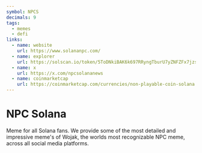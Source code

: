 ```yaml
---
symbol: NPCS
decimals: 9
tags:
  - memes
  - defi
links:
  - name: website
    url: https://www.solananpc.com/
  - name: explorer
    url: https://solscan.io/token/5ToDNkiBAK6k697RRyngTburU7yZNFZFx7jzsD1Uc7pK
  - name: x
    url: https://x.com/npcsolananews
  - name: coinmarketcap
    url: https://coinmarketcap.com/currencies/non-playable-coin-solana
---
```


# NPC Solana

Meme for all Solana fans. We provide some of the most detailed and impressive meme's of Wojak, the worlds most recognizable NPC meme, across all social media platforms.
